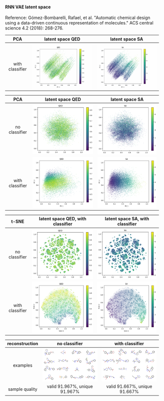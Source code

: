#### RNN VAE latent space
Reference: Gómez-Bombarelli, Rafael, et al. "Automatic chemical design using a data-driven continuous representation of molecules." ACS central science 4.2 (2018): 268-276.
 
 | PCA | latent space QED    | latent space SA
:-----:|:-------------------------:|:-------------------------:
|with classifier| ![](figures/QED_with_classifier.gif)  | ![](figures/SA.gif) |





 | PCA | latent space QED    | latent space SA
 :-----:|:-------------------------:|:-------------------------:
 | no classifier |  ![](figures/qed_no_classifier.png)  |  ![](figures/sa_no_classifier.png) |
 | with classifier |  ![](figures/qed_classifier.png)  |  ![](figures/sa_classifier.png) |




 | t-SNE | latent space QED, with classifier    | latent space SA, with classifier  
 :-----:|:-------------------------:|:-------------------------:
 | no classifier |  ![](figures/qed_no_classifier_tsne.png)  |  ![](figures/sa_no_classifier_tsne.png) |
 | with classifier |  ![](figures/qed_tsne.png)  |  ![](figures/sa_tsne.png) |


| reconstruction | no classifier    | with classifier  
 :-----:|:-------------------------:|:-------------------------:
| examples | ![](figures/recon_no_classifier.png) | ![](figures/recon.png) |
| sample quality | valid 91.967%, unique 91.967% | valid 91.667%, unique 91.667% | 
